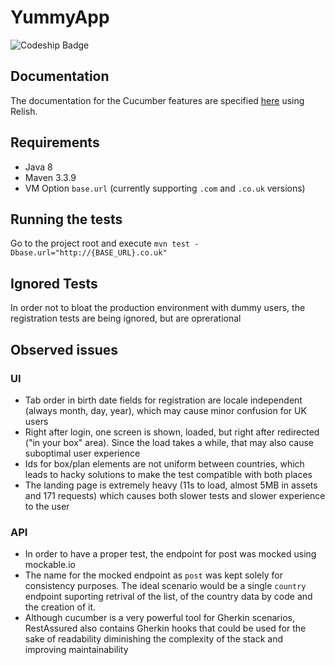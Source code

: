 # YummyApp
![Codeship Badge](https://codeship.com/projects/d6147760-f9f0-0134-3cb1-4e1e5050a870/status?branch=master)

## Documentation
The documentation for the Cucumber features are specified [here](http://www.relishapp.com/hcassus/YummyApp/docs/consume-country-api) using Relish.

## Requirements
* Java 8
* Maven 3.3.9
* VM Option `base.url` (currently supporting `.com` and `.co.uk` versions)

## Running the tests
Go to the project root and execute `mvn test -Dbase.url="http://{BASE_URL}.co.uk"`

## Ignored Tests
In order not to bloat the production environment with dummy users, the registration tests are being ignored, but are oprerational

## Observed issues
### UI
* Tab order in birth date fields for registration are locale independent (always month, day, year), which may cause minor confusion for UK users
* Right after login, one screen is shown, loaded, but right after redirected ("in your box" area). Since the load takes a while, that may also cause suboptimal user experience
* Ids for box/plan elements are not uniform between countries, which leads to hacky solutions to make the test compatible with both places
* The landing page is extremely heavy (11s to load, almost 5MB in assets and 171 requests) which causes both slower tests and slower experience to the user
### API
* In order to have a proper test, the endpoint for post was mocked using mockable.io
* The name for the mocked endpoint as `post` was kept solely for consistency purposes. The ideal scenario would be a single `country` endpoint suporting retrival of the list, of the country data by code and the creation of it.
* Although cucumber is a very powerful tool for Gherkin scenarios, RestAssured also contains Gherkin hooks that could be used for the sake of readability diminishing the complexity of the stack and improving maintainability
